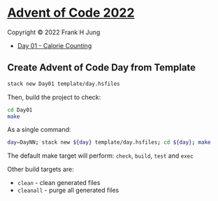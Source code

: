 # [Advent of Code 2022](https://adventofcode.com/2022/)

Copyright © 2022 Frank H Jung

* [Day 01 - Calorie Counting](day01/README.md)

## Create Advent of Code Day from Template

```bash
stack new Day01 template/day.hsfiles
```

Then, build the project to check:

```bash
cd Day01
make
```

As a single command:

```bash
day=DayNN; stack new ${day} template/day.hsfiles; cd ${day}; make
```

The default make target will perform: `check`, `build`, `test` and `exec`

Other build targets are:

* `clean`    - clean generated files
* `cleanall` - purge all generated files
